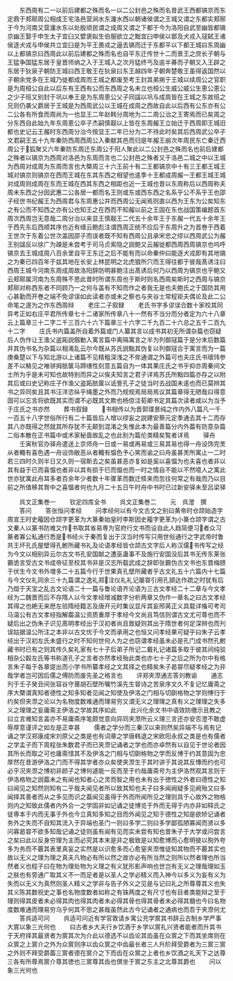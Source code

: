 <!-- { "loadSidebar": true } -->
　　东西周有二一以前后建都之殊而名一以二公封邑之殊而名昔武王西都镐京而东定鼎于郏鄏周公相成王宅洛邑营涧水东瀍水西以朝诸侯谓之王城又谓之东都实郏鄏于今为河南又营瀍水东以处殷顽民谓之成周又谓之下都于今为洛阳自武至幽皆都镐京幽王娶于申生太子宜臼又嬖褒姒生伯服欲立之黜宜臼申侯以鄫及犬戎入冦弑王诸侯逐犬戎与申侯共立宜臼是为平王畏戎之逼去镐而迁于东都平以下都王城曰东周幽以上都镐京曰西周此以前后建都之殊而名也自平东迁传世十二而景王之庶长子朝与王猛争国猛东居于皇晋师纳之入于王城入之次月猛终丐及逾半朞而子朝又入王辟之东居于狄泉子朝防王城曰西王敬王在狄泉曰东王越四年子朝奔楚敬王虽得返国然以子朝余党多在王城乃徙都成周而王城之都废至考王封其弟掲于王城以续周公之官职是为周桓公自此以后东有王西有公而东西周之名未立也桓公生威公威公生恵公恵公之少子班又别封于巩以奉王是为东周恵公父子同諡以巩与成周皆在王城之东故班之兄则仍袭父爵居于王城是为西周武公以王城在成周之西故自此以后西有公东亦有公二公各有所食而周尚为一也显王二年赵韩分周地为二二周公治之王寄焉而已矣周之分东西自此始九年东周恵公卒子杰嗣慎靓以上皆在东周赧王立始迁于西周即王城旧都也史记云王赧时东西周分治今按显王二年已分为二不待此时矣其后西周武公卒子文君嗣王五十九年秦防西周西周公入秦献其邑而归是年赧王崩次年周民东亡秦迁西周公于狐聚又六年秦防东周迁东周公于阳人聚此以二公封邑之殊而名也前后建都之殊者以镐京为西周对洛邑为东周而言也二公封邑之殊者又于洛邑二城之中以王城为西周对成周为东周而言也大槩周三十六王前十有二王都镐京中十有三王都王城王城对镐京则镐京在西而王城在东其东西之相望也逺季十王都成周赧一王都王城王城对成周则成周在东而王城在西其东西之相距也近一王城也昔以东周称后以西周称夫周未东西之分因武惠二公各居一都而名王则或东或西东西之名系乎公不系乎王也邵子经世书纪赧王为西周君与东周惠公并而西周公无闻焉则直以西为王东为公矣知东之有公而不知西之亦有公也知王之在西而不知赧以前之王固在东也战国策编题首东周次西周岂无意哉二周分治以来显王慎靓王二代五十余年王于东赧一代五十余年王于西先东后西顺其序也近有缙云鲍彪注谓西周正统不应后于东周升之为首巻于西着王世次于东着公世次盖因邵子而误者既不知有西周公且承宋忠之缪以西周武公为赧王别諡反以徐广为疎是未尝考于司马贞索隐之説鲍又云赧徙都西周西周镐京也呜呼镐京去王城成周八百余里自平王东迁之后不能有而以命秦仲曰能逐犬戎即有其地镐之为秦已四百年于兹其地在长安上林昆明之北虎狼所穴而王得往都于彼哉髙诱注曰西周王城今河南东周成周故洛阳辞防明甚鲍注出髙诱后何乃以西周为镐京也乎鲍又云郏鄏属河南为东周殊不思此昔时所谓东周也于斯时则名西周矣斯时之西周与镐京郏鄏对称西东者不同顾乃一之何与盖有不知而作之者我无是也夫鲍氏之于国防其用心甚勤而开巻之端不免谬误如此读者亦或未之察也与夹谷士常程钜夫偶论及此二公命笔之遂为之作东西周辩
　　老庄二子叙録
　　老氏书字多谬误合数十家校其同异考正如右庄平君所传章七十二诸家所传章八十一然有不当分而分者定为六十八章云上篇章三十二字二千三百六十六下篇章三十六字二千九百二十六总之五千二百九十二字
　　庄氏书内篇盖所自着外篇或门人纂其言以成书其初无所谓杂篇也窃疑后人伪作让王渔父盗跖説劔勦入寓言篇中离隔寓言之半为列御冦篇于是分末后数篇并其伪书名为杂篇以相淆乱云尔今既从苏氏説黜其伪复以列御冦合于寓言而为一篇庚桑楚以下与知北游以上诸篇不见精粗深浅之不侔通谓之外篇可也夫庄氏书瓌玮参差不以觭见之唯骈拇胠箧马蹄缮性刻意五篇自为一体其果庄氏之书乎抑亦周秦间文士所为乎是未可知也故特别而异之以俟夫知言之君子详焉苏氏所黜四篇亦存之以附其后或曰史记称庄子作渔父盗跖胠箧以诋訾孔子之徒当时去战国未逺也而已莫辨其书之异同矣且其书汪洋恣纵乎绳墨之外而乃规规焉局局焉议其篇章得无陋哉曰得意固可以忘言将欲既其实而谓不必既其文欺也杨倞注荀卿书定其篇次读者咸以为当予于庄氏之书亦然
　　葬书叙録
　　书相传以为晋郭璞景纯之作内外八篇凡一千一百五十八字世俗所行有二十篇皆后人增以缪妄之説建安蔡元定季通去其十二而存其八亦既得之然就其所存犹不无颠到混淆之失惟此本为最善篇分内外葢有防意杂篇二俗本散在正书篇中或术家秘啬故乱之也此别为篇伦类精矣覧者详焉
　　驿舟
　　壬寅秋官办驿舟遣送上京师舟一日或一易或再易或三易其易也得一舟设饰完羙从者輙有喜色遇一舟设饰敝恶从者輙有愠色予心笑而谕之曰舟虽甚羙所寓止一二时若三四时久则半日又久则一宿斯去之矣虽甚恶亦复如是奚以喜愠为也夫喜也者非以其有益于已而喜愠也者非以其有损于巳而愠也而一时之情自不能以不然噫人之寓此世亦犹寓此舟耳多者百余年少者数十年骤革而数迁倐来而忽往何常之有哉而乃以目前之所值移其胷中之喜愠者何也九月二十五日午时舟中书时已过新安驿未至吕梁驿











　　呉文正集巻一
　　钦定四库全书
　　呉文正集巻二
　　元　呉澄　撰
　　答问
　　答张恒问孝经
　　问孝经何以有今文古文之别曰黄帝时仓颉始造字周宣王时史籕因仓颉字更革为大篆秦始皇时李斯因史籕字更革为小篆仓颉字谓之古文秦人以篆书防难又作书取其省易専为官府行文书而设自此人趋简便习者众习篆者寡公私通行悉是书经火于秦而复出于汉当时传写只用世俗通行之字武帝时鲁共王坏孔氏屋壁得孔鲋所藏书礼及论语孝经皆仓颉古文字后人称汉儒书传写之经为今文以相别异云尔古文书孔安国献之遭巫蛊事不及施行安国没后其书无传东莱张霸诡言受古文书成帝征至校其书非是汉志所载武成之辞即张霸伪古文书也东晋梅赜于伏生今文书外増多二十五篇今行于世果真孔壁所藏者乎古文礼五十六篇内十七篇与今文仪礼同余三十九篇谓之逸礼郑注仪礼礼记屡甞引用孔頴达作疏之时犹有后乃燬于天宝之乱古文论语二十一篇与鲁论语齐论语为三古文孝经二十二章与今文孝经为二魏晋而后不存隋人以今文孝经增减数字分析两章又伪作一章名之曰古文孝经其得之也絶无来厯左验隋经籍志及唐开元时集议显斥其妄邢昺正义具载详偹可考司马温公有古文孝经指解葢温公资质重厚于孝经今文尚且笃信则谓古文尤可尊也而不疑后出之伪朱子识见髙明孝经出于汉初者尚且致疑则其出于隋世者何足深辨也而刋误姑据温公所注之本非以古文优于今文而承用之也恒又问孝经果可疑乎曰朱子云孝经出于汉初左氏未盛行之时不知何世何人为之也窃谓孝经虽未必是孔门成书然孔鲋藏书时已有之则其传久矣礼家有七十子后弟子所记二戴礼记诸篇多取于彼其间纯驳相杂公糓左氏等书称道孔子之言者亦然孝经殆此类也亦七十子之后之所为尔中有格言朱子每于各章提出而小学书所纂孝经之文其择之也精矣朱子曷甞尽疑孝经之为非哉学者岂可因后儒之傅防而废先圣之格言也
　　评郑夹漈通志答刘教谕
　　通志刋于壬子癸丑间张容谷守莆胡石壁所嘱竹溪先生甞诗之苦泉序文久不复记忆庸斋之序大槩谓真知者德性之知多知者见闻之知使及伊洛之门相与切劘格物之学则愽归于约矣但夹漈之论以为名物度数难通而理易穷又谓无义之理理之真有义之理理之失多义之理理之妄庸斋主伊洛之学故其序如此
　　此兴化余文书中语效防缴示且教之曰立言难知言盖亦不易庸斋序笔颇觉意向异同夹漈所云义理三言还亦安否澄不敢虚辱厚意谨评之如左是正幸甚
　　儒者之学分而三秦汉以来则然矣异端不与焉有记诵之学汉郑康成宋刘原父之类是也有词章之学唐韩退之宋欧阳永叔之类是也有儒者之学孟子而下周程张朱数君子而已夹漈记诵者之学也而亦卓然有以自见于世论者因其所长而取之可也庸斋惜其不及伊洛之门相与切劘格物之学而反博于约其意固为忠厚然在昔游伊洛之门而不得其学者亦众矣使夹漈生于其时讲于其说其反慱而约也可必乎况夹漈之博初非颜子之博何遽能一反而至于约哉庸斋号为主伊洛然观其言则于伊洛格物之説葢未之有闻也知者心之灵而智之用也未有出于徳性之外者曰德性之知曰闻见之知然则知有二乎哉夫闻见者所以致其知也夫子曰多闻阙疑多见阙殆又曰多闻择其善者而从之多见而识之葢闻见虽得于外而所闻所见之理则具于心故外之物格则内之知致此儒者内外合一之学固非如记诵之徒博览于外而无得于内亦非如释氏之徒専本于内而无事于外也今立真知多知之目而外闻见之知于德性之知是欲矫记诵者务外之失而不自知其流入于异端也圣门一则曰多学二则曰多学鄙孤陋寡闻而贤以多问寡曷甞不欲多知哉记诵之徒则虽有闻有见而实未尝有知也昔朱子于大学或问尝言之矣曰此以反身穷理为主而必究其本末是非之极致是以知愈博而心愈明彼以狥外夸多为务而不覈其表里真妄之实然是以识愈多而心愈窒夹漈惟徒知其物而不覈其实也故以无义之理为理之真夫凡物必有所以然之故亦必有所当然之则所以然者理也所当然者义也程子曰在物为理处物为义理之有义犹形影声响也世岂有无义之理哉理如玉之肤也有旁通广取其义不一而足者是以圣人之学必精义而入神今以多义为妄有义为失而以无义为真然则圣人精义之学非与告子外义之见是与记曰礼之所尊尊其义也失其义陈其数祝史之事也名物度数者如称之有铢两度之有尺寸也有目者类能辩之至于理则得其皮者未必得其肉也得其肉者未必得其骨也得其骨者未必得其髓也今曰名物度数难通而理易穷乌乎何其不思之甚哉虽然此古今记诵者之通病也而吾于夹漈何尤
　　答呉适可问
　　呉适可问近有学官敦请乡寓公充学賔其书辞云古制乡学严事大賔以象三光何也
　　曰古者乡大夫行乡饮酒于乡学以賔礼兴贤者能者而升其书于天府择其最贤者为賔其次为介此以德选不以齿论其齿虽在众賔之下而其坐席则在众賔之上賔介之外为众賔则序以齿众賔之中齿最长者三人升阶拜受爵者为三賔三賔之外则不拜受爵葢三賔者德在賔介之下而齿在众賔之上者也乡饮酒之礼天下之达尊三各有所尊焉賔介尊其徳也三賔尊其齿也僎坐于賔之东主之北尊其爵也
　　问以象三光何也
